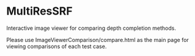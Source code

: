 # MultiResSRF
Interactive image viewer for comparing depth completion methods.

Please use ImageViewerComparison/compare.html as the main page for viewing comparisons of each test case.
